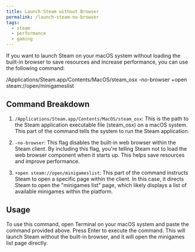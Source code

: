 ```yaml
---
title: Launch Steam without Browser
permalink: /launch-steam-no-browser
tags:
  - steam
  - performance
  - gaming
---
```

If you want to launch Steam on your macOS system without loading the built-in browser to save resources and increase performance, you can use the following command:

/Applications/Steam.app/Contents/MacOS/steam_osx -no-browser +open steam://open/minigameslist

## Command Breakdown

1. `/Applications/Steam.app/Contents/MacOS/steam_osx`: This is the path to the Steam application executable file (steam_osx) on a macOS system. This part of the command tells the system to run the Steam application.

2. `-no-browser`: This flag disables the built-in web browser within the Steam client. By including this flag, you're telling Steam not to load the web browser component when it starts up. This helps save resources and improve performance.

3. `+open steam://open/minigameslist`: This part of the command instructs Steam to open a specific page within the client. In this case, it directs Steam to open the "minigames list" page, which likely displays a list of available minigames within the platform.

## Usage

To use this command, open Terminal on your macOS system and paste the command provided above. Press Enter to execute the command. This will launch Steam without the built-in browser, and it will open the minigames list page directly.
